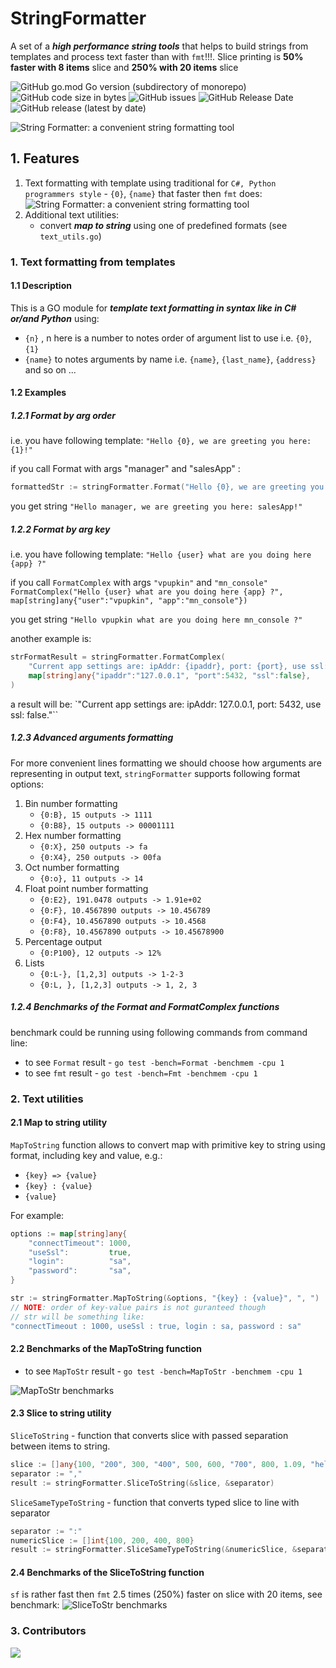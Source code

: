# StringFormatter

A set of a ***high performance string tools*** that helps to build strings from templates and process text faster than with `fmt`!!!.
Slice printing is **50% faster with 8 items** slice and **250% with 20 items** slice 

![GitHub go.mod Go version (subdirectory of monorepo)](https://img.shields.io/github/go-mod/go-version/wissance/stringFormatter?style=plastic) 
![GitHub code size in bytes](https://img.shields.io/github/languages/code-size/wissance/stringFormatter?style=plastic) 
![GitHub issues](https://img.shields.io/github/issues/wissance/stringFormatter?style=plastic)
![GitHub Release Date](https://img.shields.io/github/release-date/wissance/stringFormatter) 
![GitHub release (latest by date)](https://img.shields.io/github/downloads/wissance/stringFormatter/v1.3.0/total?style=plastic)

![String Formatter: a convenient string formatting tool](img/sf_cover.png)

## 1. Features

1. Text formatting with template using traditional for `C#, Python programmers style` - `{0}`, `{name}` that faster then `fmt` does:
![String Formatter: a convenient string formatting tool](img/benchmarks_adv.png)
2. Additional text utilities:
   - convert ***map to string*** using one of predefined formats (see `text_utils.go`)

### 1. Text formatting from templates

#### 1.1 Description

This is a GO module for ***template text formatting in syntax like in C# or/and Python*** using:
- `{n}` , n here is a number to notes order of argument list to use i.e. `{0}`, `{1}`
- `{name}` to notes arguments by name i.e. `{name}`, `{last_name}`, `{address}` and so on ...

#### 1.2 Examples

##### 1.2.1 Format by arg order

i.e. you have following template:  `"Hello {0}, we are greeting you here: {1}!"`

if you call Format with args "manager" and "salesApp" :

```go
formattedStr := stringFormatter.Format("Hello {0}, we are greeting you here: {1}!", "manager", "salesApp")
```

you get string `"Hello manager, we are greeting you here: salesApp!"`

##### 1.2.2 Format by arg key

i.e. you have following template: `"Hello {user} what are you doing here {app} ?"`

if you call `FormatComplex` with args `"vpupkin"` and `"mn_console"` `FormatComplex("Hello {user} what are you doing here {app} ?", map[string]any{"user":"vpupkin", "app":"mn_console"})`

you get string `"Hello vpupkin what are you doing here mn_console ?"`

another example is:

```go
strFormatResult = stringFormatter.FormatComplex(
	"Current app settings are: ipAddr: {ipaddr}, port: {port}, use ssl: {ssl}.", 
	map[string]any{"ipaddr":"127.0.0.1", "port":5432, "ssl":false},
)
```
a result will be: `"Current app settings are: ipAddr: 127.0.0.1, port: 5432, use ssl: false."``

##### 1.2.3 Advanced arguments formatting

For more convenient lines formatting we should choose how arguments are representing in output text, 
`stringFormatter` supports following format options:
1. Bin number formatting 
   - `{0:B}, 15 outputs -> 1111`
   - `{0:B8}, 15 outputs -> 00001111`
2. Hex number formatting
   - `{0:X}, 250 outputs -> fa`
   - `{0:X4}, 250 outputs -> 00fa`
3. Oct number formatting
   - `{0:o}, 11 outputs -> 14`
4. Float point number formatting
   - `{0:E2}, 191.0478 outputs -> 1.91e+02`
   - `{0:F}, 10.4567890 outputs -> 10.456789`
   - `{0:F4}, 10.4567890 outputs -> 10.4568`
   - `{0:F8}, 10.4567890 outputs -> 10.45678900`
5. Percentage output
   - `{0:P100}, 12 outputs -> 12%`
6. Lists
   - `{0:L-}, [1,2,3] outputs -> 1-2-3`
   - `{0:L, }, [1,2,3] outputs -> 1, 2, 3`

##### 1.2.4 Benchmarks of the Format and FormatComplex functions

benchmark could be running using following commands from command line:
* to see `Format` result - `go test -bench=Format -benchmem -cpu 1`
* to see `fmt` result - `go test -bench=Fmt -benchmem -cpu 1`

### 2. Text utilities

#### 2.1 Map to string utility

`MapToString` function allows to convert map with primitive key to string using format, including key and value, e.g.:
* `{key} => {value}`
* `{key} : {value}`
* `{value}`

For example:
```go
options := map[string]any{
	"connectTimeout": 1000,
	"useSsl":         true,
	"login":          "sa",
	"password":       "sa",
}

str := stringFormatter.MapToString(&options, "{key} : {value}", ", ")
// NOTE: order of key-value pairs is not guranteed though
// str will be something like:
"connectTimeout : 1000, useSsl : true, login : sa, password : sa"
```

#### 2.2 Benchmarks of the MapToString function

* to see `MapToStr` result - `go test -bench=MapToStr -benchmem -cpu 1`

![MapToStr benchmarks](/img/map2str_benchmarks.png)

#### 2.3 Slice to string utility

`SliceToString` - function that converts slice with passed separation between items to string.
```go
slice := []any{100, "200", 300, "400", 500, 600, "700", 800, 1.09, "hello"}
separator := ","
result := stringFormatter.SliceToString(&slice, &separator)
```

`SliceSameTypeToString` - function that converts typed slice to line with separator
```go
separator := ":"
numericSlice := []int{100, 200, 400, 800}
result := stringFormatter.SliceSameTypeToString(&numericSlice, &separator)
```

#### 2.4 Benchmarks of the SliceToString function

`sf` is rather fast then `fmt` 2.5 times (250%) faster on slice with 20 items, see benchmark:
![SliceToStr benchmarks](/img/slice2str_benchmarks.png)

### 3. Contributors

<a href="https://github.com/Wissance/stringFormatter/graphs/contributors">
  <img src="https://contrib.rocks/image?repo=Wissance/stringFormatter" />
</a>
